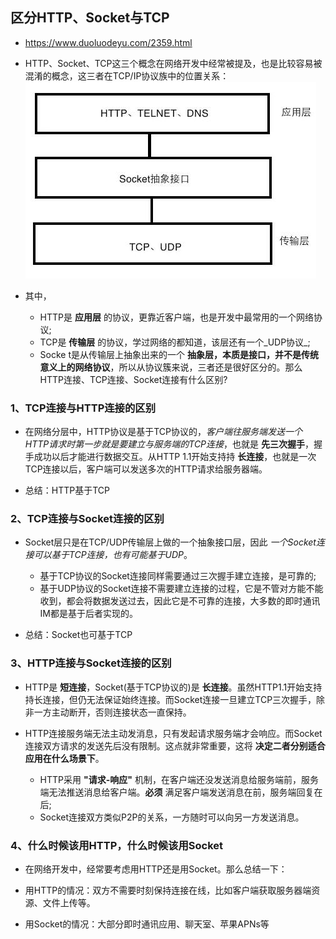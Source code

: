 ## 区分HTTP、Socket与TCP
* https://www.duoluodeyu.com/2359.html

* HTTP、Socket、TCP这三个概念在网络开发中经常被提及，也是比较容易被混淆的概念，这三者在TCP/IP协议族中的位置关系：
![http/ socket / tcp](./images/httpsockettcp.jpg)

* 其中，
    * HTTP是 **应用层** 的协议，更靠近客户端，也是开发中最常用的一个网络协议;
    * TCP是 **传输层** 的协议，学过网络的都知道，该层还有一个_UDP协议_;
    * Socke t是从传输层上抽象出来的一个 **抽象层，本质是接口，并不是传统意义上的网络协议**，所以从协议簇来说，三者还是很好区分的。那么HTTP连接、TCP连接、Socket连接有什么区别?

### 1、TCP连接与HTTP连接的区别
* 在网络分层中，HTTP协议是基于TCP协议的，_客户端往服务端发送一个HTTP请求时第一步就是要建立与服务端的TCP连接_，也就是 **先三次握手**，握手成功以后才能进行数据交互。从HTTP 1.1开始支持持 **长连接**，也就是一次TCP连接以后，客户端可以发送多次的HTTP请求给服务器端。

* 总结：HTTP基于TCP


### 2、TCP连接与Socket连接的区别
* Socket层只是在TCP/UDP传输层上做的一个抽象接口层，因此 _一个Socket连接可以基于TCP连接，也有可能基于UDP_。
    * 基于TCP协议的Socket连接同样需要通过三次握手建立连接，是可靠的;
    * 基于UDP协议的Socket连接不需要建立连接的过程，它是不管对方能不能收到，都会将数据发送过去，因此它是不可靠的连接，大多数的即时通讯IM都是基于后者实现的。

* 总结：Socket也可基于TCP


### 3、HTTP连接与Socket连接的区别
* HTTP是 **短连接**，Socket(基于TCP协议的)是 **长连接**。虽然HTTP1.1开始支持持长连接，但仍无法保证始终连接。而Socket连接一旦建立TCP三次握手，除非一方主动断开，否则连接状态一直保持。

* HTTP连接服务端无法主动发消息，只有发起请求服务端才会响应。而Socket连接双方请求的发送先后没有限制。这点就非常重要，这将 __决定二者分别适合应用在什么场景下__。
    * HTTP采用 **"请求-响应"** 机制，在客户端还没发送消息给服务端前，服务端无法推送消息给客户端。**必须** 满足客户端发送消息在前，服务端回复在后;
    * Socket连接双方类似P2P的关系，一方随时可以向另一方发送消息。


### 4、什么时候该用HTTP，什么时候该用Socket
* 在网络开发中，经常要考虑用HTTP还是用Socket。那么总结一下：

* 用HTTP的情况：双方不需要时刻保持连接在线，比如客户端获取服务器端资源、文件上传等。

* 用Socket的情况：大部分即时通讯应用、聊天室、苹果APNs等
